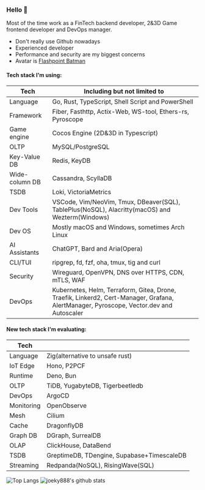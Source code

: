 ### Hello 👋

Most of the time work as a FinTech backend developer, 2&3D Game frontend developer and DevOps manager.

* Don't really use Github nowadays
* Experienced developer
* Performance and security are my biggest concerns
* Avatar is [Flashpoint Batman](https://vsbattles.fandom.com/wiki/Batman_(Thomas_Wayne))

#### Tech stack I'm using:

| Tech           | Including but not limited to                                                                                                            |
| -------------- | --------------------------------------------------------------------------------------------------------------------------------------- |
| Language       | Go, Rust, TypeScript, Shell Script and PowerShell                                                                                       |
| Framework      | Fiber, Fasthttp, Actix-Web, WS-tool, Ethers-rs, Pyroscope                                                                               |
| Game engine    | Cocos Engine (2D&3D in Typescript)                                                                                                      |
| OLTP           | MySQL/PostgreSQL                                                                                                                        |
| Key-Value DB   | Redis, KeyDB                                                                                                                            |
| Wide-column DB | Cassandra, ScyllaDB                                                                                                                     |
| TSDB           | Loki, VictoriaMetrics                                                                                                                   |
| Dev Tools      | VSCode, Vim/NeoVim, Tmux, DBeaver(SQL), TablePlus(NoSQL), Alacritty(macOS) and Wezterm(Windows)                                         |
| Dev OS         | Mostly macOS and Windows, sometimes Arch Linux                                                                                          |
| AI Assistants  | ChatGPT, Bard and Aria(Opera)                                                                                                           |
| CLI/TUI        | ripgrep, fd, fzf, oha, tmux, tig and curl                                                                                               |
| Security       | Wireguard, OpenVPN, DNS over HTTPS, CDN, mTLS, WAF                                                                                      |
| DevOps         | Kubernetes, Helm, Terraform, Gitea, Drone, Traefik, Linkerd2, Cert-Manager, Grafana, AlertManager, Pyroscope, Vector.dev and Autoscaler |

#### New tech stack I'm evaluating:

| Tech       |                                            |
| ---------- | ------------------------------------------ |
| Language   | Zig(alternative to unsafe rust)            |
| IoT Edge   | Hono, P2PCF                                |
| Runtime    | Deno, Bun                                  |
| OLTP       | TiDB, YugabyteDB, Tigerbeetledb            |
| DevOps     | ArgoCD                                     |
| Monitoring | OpenObserve                                |
| Mesh       | Cilium                                     |
| Cache      | DragonflyDB                                |
| Graph DB   | DGraph, SurrealDB                          |
| OLAP       | ClickHouse, DataBend                       |
| TSDB       | GreptimeDB, TDengine, Supabase+TimescaleDB |
| Streaming  | Redpanda(NoSQL), RisingWave(SQL)           |

![Top Langs](https://github-readme-stats.vercel.app/api/top-langs/?username=joeky888&hide=html&theme=dark)
![joeky888's github stats](https://github-readme-stats.vercel.app/api?username=joeky888&show_icons=true&count_private=true&line_height=40&theme=synthwave)

